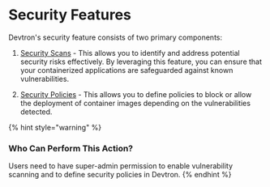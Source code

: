 # Security Features

Devtron's security feature consists of two primary components:

1. [Security Scans](./security-features/security-scans.md) - This allows you to identify and address potential security risks effectively. By leveraging this feature, you can ensure that your containerized applications are safeguarded against known vulnerabilities.

2. [Security Policies](./security-features/security-policies.md) - This allows you to define policies to block or allow the deployment of container images depending on the vulnerabilities detected.

{% hint style="warning" %}
### Who Can Perform This Action?
Users need to have super-admin permission to enable vulnerability scanning and to define security policies in Devtron.
{% endhint %}